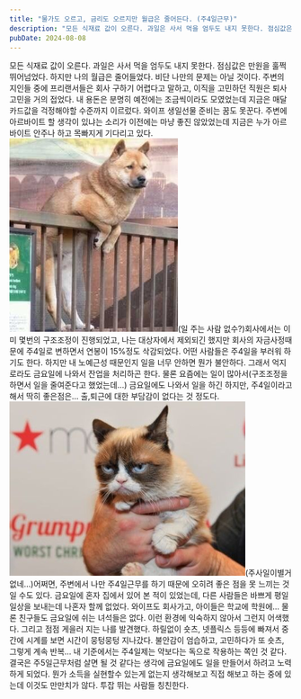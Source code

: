 ```yaml
---
title: "물가도 오르고, 금리도 오르지만 월급은 줄어든다. (주4일근무)"
description: "모든 식재료 값이 오른다. 과일은 사서 먹을 엄두도 내지 못한다. 점심값은 만원을 훌쩍 뛰어넘었다. 하지만 나의 월급은 줄어들었다.  비단 나만의 문제는 아닐 것이다. 주변의 지인들 중에 프리랜서들은 회사 구하기 어렵다고 말하고, 이직을 고민하던 직원은 퇴사고민을 거의 접었다. 내 용돈..."
pubDate: 2024-08-08
---
```


모든 식재료 값이 오른다. 과일은 사서 먹을 엄두도 내지 못한다. 점심값은 만원을 훌쩍 뛰어넘었다. 하지만 나의 월급은 줄어들었다.
비단 나만의 문제는 아닐 것이다. 주변의 지인들 중에 프리랜서들은 회사 구하기 어렵다고 말하고, 이직을 고민하던 직원은 퇴사고민을 거의 접었다. 내 용돈은 분명히 예전에는 조금씩이라도 모였었는데 지금은 매달 카드값을 걱정해야할 수준까지 이르렀다. 와이프 생일선물 준비는 꿈도 못꾼다. 주변에 아르바이트 할 생각이 있냐는 소리가 이전에는 마냥 좋진 않았었는데 지금은 누가 아르바이트 안주나 하고 목빠지게 기다리고 있다.
![(일 주는 사람 없수?)](/content/images/2024/08/_1007.jpg)(일 주는 사람 없수?)회사에서는 이미 몇번의 구조조정이 진행되었고, 나는 대상자에서 제외되긴 했지만 회사의 자금사정때문에 주4일로 변하면서 연봉이 15%정도 삭감되었다. 어떤 사람들은 주4일을 부러워 하기도 한다. 하지만 내 노예근성 때문인지 일을 너무 안하면 뭔가 불안하다. 그래서 억지로라도 금요일에 나와서 잔업을 처리하곤 한다. 물론 요즘에는 일이 많아서(구조조정을 하면서 일을 줄여준다고 했었는데…) 금요일에도 나와서 일을 하긴 하지만, 주4일이라고 해서 딱히 좋은점은… 출,퇴근에 대한 부담감이 없다는 것 정도다.
![(주사일이별거없네…)](/content/images/2024/08/SSI_20150904141702_V_99_20150904143604.jpg)(주사일이별거없네…)어쩌면, 주변에서 나만 주4일근무를 하기 때문에 오히려 좋은 점을 못 느끼는 것일 수도 있다. 금요일에 혼자 집에서 있어 본 적이 있었는데, 다른 사람들은 바쁘게 평일 일상을 보내는데 나혼자 할께 없었다. 와이프도 회사가고, 아이들은 학교에 학원에… 물론 친구들도 금요일에 쉬는 녀석들은 없다. 이런 환경에 익숙하지 않아서 그런지 어색했다. 그리고 점점 게을러 지는 나를 발견했다. 하릴없이 숏츠, 넷플릭스 등등에 빠져서 중간에 시계를 보면 시간이 뭉텅뭉텅 지나갔다. 불안감이 엄습하고, 고민하다가 또 숏츠, 그렇게 계속 반복…
내 기준에서는 주4일제는 약보다는 독으로 작용하는 쪽인 것 같다. 결국은 주5일근무처럼 살면 될 것 같다는 생각에 금요일에도 일을 만들어서 하려고 노력하게 되었다. 뭔가 소득을 실현할수 있는게 없는지 생각해보고 직접 해보고 하는 중에 있는데 이것도 만만치가 않다. 투잡 뛰는 사람들 칭친한다.